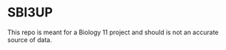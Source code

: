 # SBI3UP 
This repo is meant for a Biology 11 project and should is not an accurate source of data.
